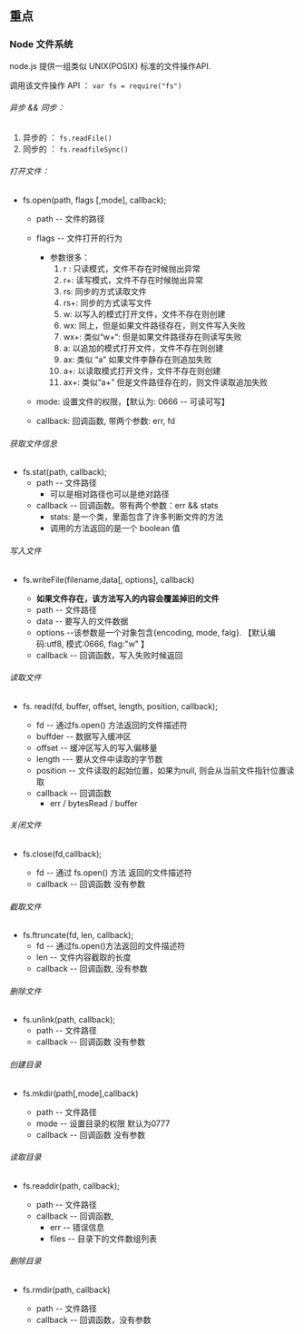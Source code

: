 ## 重点

### Node 文件系统

node.js 提供一组类似 UNIX(POSIX) 标准的文件操作API. 

调用该文件操作 API ： <code>var fs = require("fs")</code>

###### 异步 && 同步：

1. 异步的 ： <code>fs.readFile()</code>
2. 同步的 ： <code>fs.readfileSync()</code>
	
	
###### 打开文件：
* fs.open(path, flags [,mode], callback);
	* path -- 文件的路径
	* flags -- 文件打开的行为
		* 参数很多：
			1. r : 只读模式，文件不存在时候抛出异常
			2. r+: 读写模式，文件不存在时候抛出异常
			3. rs: 同步的方式读取文件
			4. rs+: 同步的方式读写文件
			5. w: 以写入的模式打开文件，文件不存在则创建
			6. wx: 同上，但是如果文件路径存在，则文件写入失败
			7. wx+: 类似“w+“: 但是如果文件路径存在则读写失败
			8. a: 以追加的模式打开文件，文件不存在则创建
			9. ax: 类似 “a” 如果文件李静存在则追加失败
			10. a+: 以读取模式打开文件，文件不存在则创建
			11. ax+: 类似“a+” 但是文件路径存在的，则文件读取追加失败
				
	* mode: 设置文件的权限，【默认为: 0666 -- 可读可写】
	* callback: 回调函数, 带两个参数: err, fd

###### 获取文件信息

* fs.stat(path, callback);
	* path -- 文件路径
		* 可以是相对路径也可以是绝对路径
	* callback -- 回调函数。带有两个参数：err && stats
		* stats: 是一个类，里面包含了许多判断文件的方法
		* 调用的方法返回的是一个 boolean 值
		
###### 写入文件
* fs.writeFile(filename,data[, options], callback)

	* **如果文件存在，该方法写入的内容会覆盖掉旧的文件**
	* path -- 文件路径
	* data -- 要写入的文件数据
	* options --该参数是一个对象包含{encoding, mode, falg}. 【默认编码:utf8, 模式:0666, flag:"w" 】
	* callback -- 回调函数，写入失败时候返回
	

###### 读取文件

* fs. read(fd, buffer, offset, length, position, callback);

	* fd -- 通过fs.open() 方法返回的文件描述符
	* buffder -- 数据写入缓冲区
	* offset -- 缓冲区写入的写入偏移量
	* length --- 要从文件中读取的字节数
	* position -- 文件读取的起始位置，如果为null, 则会从当前文件指针位置读取
	* callback -- 回调函数
		* err / bytesRead / buffer 
		
###### 关闭文件

* fs.close(fd,callback);

	* fd -- 通过 fs.open() 方法 返回的文件描述符
	* callback -- 回调函数 没有参数
	
###### 截取文件
* fs.ftruncate(fd, len, callback);
	* fd -- 通过fs.open()方法返回的文件描述符
	* len -- 文件内容截取的长度
	* callback -- 回调函数, 没有参数
	
###### 删除文件
* fs.unlink(path, callback);
	* path -- 文件路径
	* callback -- 回调函数 没有参数
	
###### 创建目录

* fs.mkdir(path[,mode],callback)

	* path -- 文件路径
	* mode -- 设置目录的权限 默认为0777
	* callback -- 回调函数 没有参数
	
###### 读取目录
* fs.readdir(path, callback);

	* path -- 文件路径
	* callback -- 回调函数, 
		* err -- 错误信息
		* files -- 目录下的文件数组列表
		
###### 删除目录
* fs.rmdir(path, callback)

	* path -- 文件路径
	* callback -- 回调函数，没有参数
	




		
	


	
	
	
		
		
		
		
		
		
		
		
		
	


